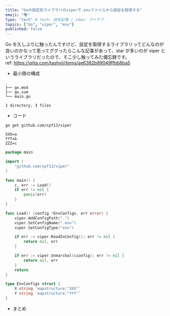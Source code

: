 ```yaml
---
title: "Goの設定系ライブラリのviperで.envファイルから設定を取得する"
emoji: "📚"
type: "tech" # tech: 技術記事 / idea: アイデア
topics: ["Go", "viper", "env"]
published: false
---
```


Go を久しぶりに触ったんですけど、設定を取得するライブラリってどんなのが良いのかなって思ってググったらこんな記事があって、star が多いのが viper というライブラリだったので、そこ少し触ってみた備忘録です。  
ref: https://qiita.com/tashxii/items/ae6382b89049ffbb8ba5

- 最小限の構成

```tree
.
├── go.mod
├── go.sum
└── main.go

1 directory, 3 files
```

- コード

```
go get github.com/spf13/viper
```

```env
XXX=a
YYY=b
ZZZ=c
```

```go
package main

import (
	"github.com/spf13/viper"
)

func main() {
	c, err := Load()
	if err != nil {
		panic(err)
	}
}

func Load() (config *EnvConfigs, err error) {
	viper.AddConfigPath(".")
	viper.SetConfigName(".env")
	viper.SetConfigType("env")

	if err := viper.ReadInConfig(); err != nil {
		return nil, err
	}

	if err := viper.Unmarshal(&config); err != nil {
		return nil, err
	}
	return
}

type EnvConfigs struct {
	X string `mapstructure:"XXX"`
	Y string `mapstructure:"YYY"`
}
```

- まとめ
